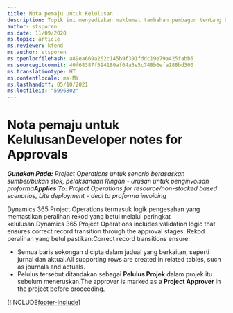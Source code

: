 ```yaml
---
title: Nota pemaju untuk Kelulusan
description: Topik ini menyediakan maklumat tambahan pembagun tentang bekerja dengan pelulus.
author: stsporen
ms.date: 11/09/2020
ms.topic: article
ms.reviewer: kfend
ms.author: stsporen
ms.openlocfilehash: a89ea669a262c145b9f391fddc19e79a425fabb5
ms.sourcegitcommit: 40f68387f594180af64a5e5c748b6efa188bd300
ms.translationtype: HT
ms.contentlocale: ms-MY
ms.lasthandoff: 05/10/2021
ms.locfileid: "5996802"
---
```

# <a name="developer-notes-for-approvals"></a><span data-ttu-id="e2d0b-103">Nota pemaju untuk Kelulusan</span><span class="sxs-lookup"><span data-stu-id="e2d0b-103">Developer notes for Approvals</span></span>

<span data-ttu-id="e2d0b-104">_**Gunakan Pada:** Project Operations untuk senario berasaskan sumber/bukan stok, pelaksanaan Ringan - urusan untuk penginvoisan proforma_</span><span class="sxs-lookup"><span data-stu-id="e2d0b-104">_**Applies To:** Project Operations for resource/non-stocked based scenarios, Lite deployment - deal to proforma invoicing_</span></span>

<span data-ttu-id="e2d0b-105">Dynamics 365 Project Operations termasuk logik pengesahan yang memastikan peralihan rekod yang betul melalui peringkat kelulusan.</span><span class="sxs-lookup"><span data-stu-id="e2d0b-105">Dynamics 365 Project Operations includes validation logic that ensures correct record transition through the approval stages.</span></span> <span data-ttu-id="e2d0b-106">Rekod peralihan yang betul pastikan:</span><span class="sxs-lookup"><span data-stu-id="e2d0b-106">Correct record transitions ensure:</span></span> 

  - <span data-ttu-id="e2d0b-107">Semua baris sokongan dicipta dalam jadual yang berkaitan, seperti jurnal dan aktual.</span><span class="sxs-lookup"><span data-stu-id="e2d0b-107">All supporting rows are created in related tables, such as journals and actuals.</span></span>
  - <span data-ttu-id="e2d0b-108">Pelulus tersebut ditandakan sebagai **Pelulus Projek** dalam projek itu sebelum meneruskan.</span><span class="sxs-lookup"><span data-stu-id="e2d0b-108">The approver is marked as a **Project Approver** in the project before proceeding.</span></span>


[!INCLUDE[footer-include](../includes/footer-banner.md)]